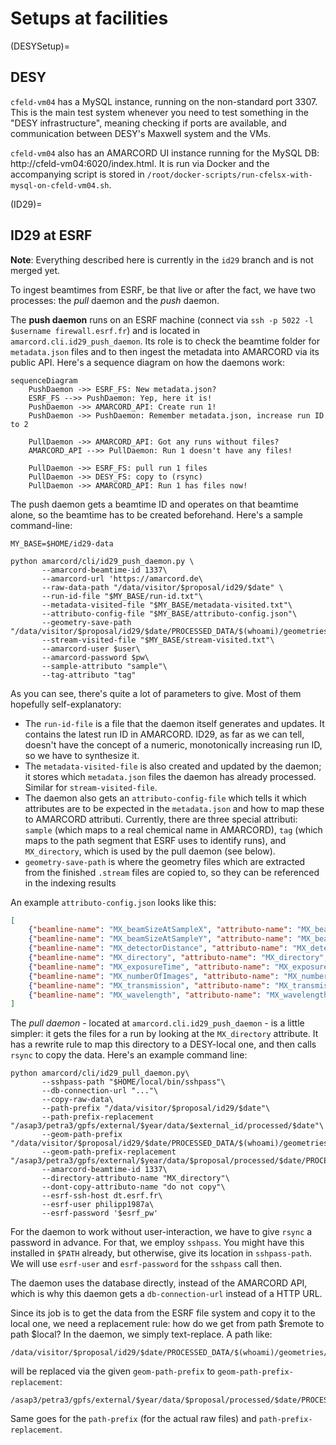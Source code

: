 # Setups at facilities

(DESYSetup)=
## DESY

`cfeld-vm04` has a MySQL instance, running on the non-standard port 3307. This is the main test system whenever you need to test something in the "DESY infrastructure", meaning checking if ports are available, and communication between DESY's Maxwell system and the VMs.

`cfeld-vm04` also has an AMARCORD UI instance running for the MySQL DB: http://cfeld-vm04:6020/index.html. It is run via Docker and the accompanying script is stored in `/root/docker-scripts/run-cfelsx-with-mysql-on-cfeld-vm04.sh`.

(ID29)=
## ID29 at ESRF

**Note**: Everything described here is currently in the `id29` branch and is not merged yet.

To ingest beamtimes from ESRF, be that live or after the fact, we have two processes: the *pull* daemon and the *push* daemon.

The **push daemon** runs on an ESRF machine (connect via `ssh -p 5022 -l $username firewall.esrf.fr`) and is located in `amarcord.cli.id29_push_daemon`. Its role is to check the beamtime folder for `metadata.json` files and to then ingest the metadata into AMARCORD via its public API. Here's a sequence diagram on how the daemons work:

```mermaid
sequenceDiagram
    PushDaemon ->> ESRF_FS: New metadata.json?
    ESRF_FS -->> PushDaemon: Yep, here it is!
    PushDaemon ->> AMARCORD_API: Create run 1!
    PushDaemon ->> PushDaemon: Remember metadata.json, increase run ID to 2

    PullDaemon ->> AMARCORD_API: Got any runs without files?
    AMARCORD_API -->> PullDaemon: Run 1 doesn't have any files!

    PullDaemon ->> ESRF_FS: pull run 1 files
    PullDaemon ->> DESY_FS: copy to (rsync)
    PullDaemon ->> AMARCORD_API: Run 1 has files now!
```

The push daemon gets a beamtime ID and operates on that beamtime alone, so the beamtime has to be created beforehand. Here's a sample command-line:

```
MY_BASE=$HOME/id29-data

python amarcord/cli/id29_push_daemon.py \
       --amarcord-beamtime-id 1337\
       --amarcord-url 'https://amarcord.de\
       --raw-data-path "/data/visitor/$proposal/id29/$date" \
       --run-id-file "$MY_BASE/run-id.txt"\
       --metadata-visited-file "$MY_BASE/metadata-visited.txt"\
       --attributo-config-file "$MY_BASE/attributo-config.json"\
       --geometry-save-path "/data/visitor/$proposal/id29/$date/PROCESSED_DATA/$(whoami)/geometries"\
       --stream-visited-file "$MY_BASE/stream-visited.txt"\
       --amarcord-user $user\
       --amarcord-password $pw\
       --sample-attributo "sample"\
       --tag-attributo "tag"
```

As you can see, there's quite a lot of parameters to give. Most of them hopefully self-explanatory:

- The `run-id-file` is a file that the daemon itself generates and updates. It contains the latest run ID in AMARCORD. ID29, as far as we can tell, doesn't have the concept of a numeric, monotonically increasing run ID, so we have to synthesize it.
- The `metadata-visited-file` is also created and updated by the daemon; it stores which `metadata.json` files the daemon has already processed. Similar for `stream-visited-file`.
- The daemon also gets an `attributo-config-file` which tells it which attributes are to be expected in the `metadata.json` and how to map these to AMARCORD attributi. Currently, there are three special attributi: `sample` (which maps to a real chemical name in AMARCORD), `tag` (which maps to the path segment that ESRF uses to identify runs), and `MX_directory`, which is used by the pull daemon (see below).
- `geometry-save-path` is where the geometry files which are extracted from the finished `.stream` files are copied to, so they can be referenced in the indexing results

An example `attributo-config.json` looks like this:

```json
[
    {"beamline-name": "MX_beamSizeAtSampleX", "attributo-name": "MX_beamSizeAtSampleX", "attributo-type": "number"},
    {"beamline-name": "MX_beamSizeAtSampleY", "attributo-name": "MX_beamSizeAtSampleY", "attributo-type": "number"},
    {"beamline-name": "MX_detectorDistance", "attributo-name": "MX_detectorDistance", "attributo-type": "number"},
    {"beamline-name": "MX_directory", "attributo-name": "MX_directory", "attributo-type": "string"},
    {"beamline-name": "MX_exposureTime", "attributo-name": "MX_exposureTime", "attributo-type": "number"},
    {"beamline-name": "MX_numberOfImages", "attributo-name": "MX_numberOfImages", "attributo-type": "integer"},
    {"beamline-name": "MX_transmission", "attributo-name": "MX_transmission", "attributo-type": "number"},
    {"beamline-name": "MX_wavelength", "attributo-name": "MX_wavelength", "attributo-type": "number"}
]
```

The *pull daemon* - located at `amarcord.cli.id29_push_daemon` - is a little simpler: it gets the files for a run by looking at the `MX_directory` attribute. It has a rewrite rule to map this directory to a DESY-local one, and then calls `rsync` to copy the data. Here's an example command line:

```
python amarcord/cli/id29_pull_daemon.py\
       --sshpass-path "$HOME/local/bin/sshpass"\
       --db-connection-url "..."\
       --copy-raw-data\
       --path-prefix "/data/visitor/$proposal/id29/$date"\
       --path-prefix-replacement "/asap3/petra3/gpfs/external/$year/data/$external_id/processed/$date"\
       --geom-path-prefix "/data/visitor/$proposal/id29/$date/PROCESSED_DATA/$(whoami)/geometries/"\
       --geom-path-prefix-replacement "/asap3/petra3/gpfs/external/$year/data/$proposal/processed/$date/PROCESSED_DATA/$(whoami)/geometries"\
       --amarcord-beamtime-id 1337\
       --directory-attributo-name "MX_directory"\
       --dont-copy-attributo-name "do not copy"\
       --esrf-ssh-host dt.esrf.fr\
       --esrf-user philipp1987a\
       --esrf-password '$esrf_pw'
```

For the daemon to work without user-interaction, we have to give `rsync` a password in advance. For that, we employ `sshpass`. You might have this installed in `$PATH` already, but otherwise, give its location in `sshpass-path`. We will use `esrf-user` and `esrf-password` for the `sshpass` call then.

The daemon uses the database directly, instead of the AMARCORD API, which is why this daemon gets a `db-connection-url` instead of a HTTP URL.

Since its job is to get the data from the ESRF file system and copy it to the local one, we need a replacement rule: how do we get from path $remote to path $local? In the daemon, we simply text-replace. A path like:

```
/data/visitor/$proposal/id29/$date/PROCESSED_DATA/$(whoami)/geometries/foo.geom
```

will be replaced via the given `geom-path-prefix` to `geom-path-prefix-replacement`:

```
/asap3/petra3/gpfs/external/$year/data/$proposal/processed/$date/PROCESSED_DATA/$(whoami)/geometries
```

Same goes for the `path-prefix` (for the actual raw files) and `path-prefix-replacement`.
